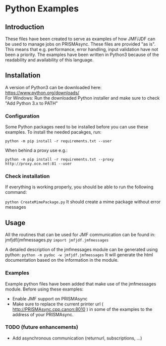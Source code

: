 # Python Examples
## Introduction
These files have been created to serve as examples of how JMF/JDF can be used to manage jobs on PRISMAsync. These files are provided "as is". This means that e.g. performance, error handling, input validation have not been a priority.  The examples have been written in Python3 because of the readability and availability of this language.

## Installation
A version of Python3 can be downloaded here: https://www.python.org/downloads/   
For Windows: Run the downloaded Python installer and make sure to check "Add Python 3.x to PATH" 

### Configuration
Some Python packages need to be installed before you can use these examples. To install the needed pacakges, run:

```python -m pip install -r requirements.txt --user```

When behind a proxy use e.g.:

```python -m pip install -r requirements.txt --proxy http://proxy.oce.net:81 --user```

### Check installation
If everything is working properly, you should be able to run the following command:

```python CreateMimePackage.py```
It should create a mime package without error messages

## Usage
All the routines that can be used for JMF communication can be found in:
jmfjdf/jmfmessages.py 
```import jmfjdf.jmfmessages```

A detailed description of the jmfmessages module can be generated using python:
```python -m pydoc -w jmfjdf.jmfmessages```
It will generate the html documentation based on the information in the module.

### Examples
Example python files have been added that make use of the jmfmessages module. 
Before using these examples: 
* Enable JMF support on PRISMAsync 
* Make sure to replace the current printer url ( http://PRISMAsync.cpp.canon:8010 ) in some of the examples to the address of your PRISMAsync.

### TODO (future enhancements)
* Add asynchronous communication (returnurl, subscriptions, ...)